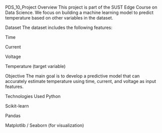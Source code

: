 PDS_10_Project
Overview
This project is part of the SUST Edge Course on Data Science.
We focus on building a machine learning model to predict temperature based on other variables in the dataset.

Dataset
The dataset includes the following features:

Time

Current

Voltage

Temperature (target variable)

Objective
The main goal is to develop a predictive model that can accurately estimate temperature using time, current, and voltage as input features.

Technologies Used
Python

Scikit-learn

Pandas

Matplotlib / Seaborn (for visualization)
